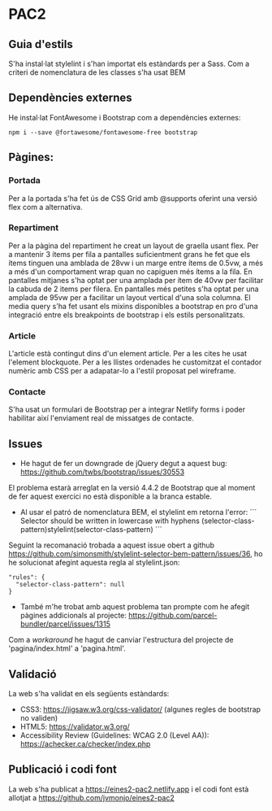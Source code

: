 # PAC2

## Guia d'estils

S'ha instal·lat stylelint i s'han importat els estàndards per a Sass. Com a criteri de nomenclatura de les classes s'ha usat BEM

## Dependències externes

He instal·lat FontAwesome i Bootstrap com a dependències externes:

```
npm i --save @fortawesome/fontawesome-free bootstrap
```


## Pàgines:

### Portada

Per a la portada s'ha fet ús de CSS Grid amb @supports oferint una versió flex com a alternativa.

### Repartiment

Per a la pàgina del repartiment he creat un layout de graella usant flex. Per a mantenir 3 ítems per fila a pantalles suficientment grans he fet que els ítems tinguen una amblada de 28vw i un marge entre ítems de 0.5vw, a més a més d'un comportament wrap quan no capiguen més ítems a la fila. En pantalles mitjanes s'ha optat per una amplada per ítem de 40vw per facilitar la cabuda de 2 items per filera. En pantalles més petites s'ha optat per una amplada de 95vw per a facilitar un layout vertical d'una sola columna. El media query s'ha fet usant els mixins disponibles a bootstrap en pro d'una integració entre els breakpoints de bootstrap i els estils personalitzats.

### Article

L'article està contingut dins d'un element article. Per a les cites he usat l'element blockquote. Per a les llistes ordenades he customitzat el contador numèric amb CSS per a adapatar-lo a l'estil proposat pel wireframe.


### Contacte

S'ha usat un formulari de Bootstrap per a integrar Netlify forms i poder habilitar així l'enviament real de missatges de contacte.

## Issues

- He hagut de fer un downgrade de jQuery degut a aquest bug: https://github.com/twbs/bootstrap/issues/30553

El problema estarà arreglat en la versió 4.4.2 de Bootstrap que al moment de fer aquest exercici no està disponible a la branca estable.

- Al usar el patró de nomenclatura BEM, el stylelint em retorna l'error:
´´´
Selector should be written in lowercase with hyphens (selector-class-pattern)stylelint(selector-class-pattern)
´´´

Seguint la recomanació trobada a aquest issue obert a github https://github.com/simonsmith/stylelint-selector-bem-pattern/issues/36, ho he solucionat afegint aquesta regla al stylelint.json:

```
"rules": {
  "selector-class-pattern": null
}
```

- També m'he trobat amb aquest problema tan prompte com he afegit pàgines addicionals al projecte: https://github.com/parcel-bundler/parcel/issues/1315

Com a _workaround_ he hagut de canviar l'estructura del projecte de 'pagina/index.html' a 'pagina.html'.

## Validació

La web s'ha validat en els següents estàndards:

- CSS3: https://jigsaw.w3.org/css-validator/ (algunes regles de bootstrap no validen)
- HTML5: https://validator.w3.org/
- Accessibility Review (Guidelines: WCAG 2.0 (Level AA)): https://achecker.ca/checker/index.php

## Publicació i codi font
La web s'ha publicat a https://eines2-pac2.netlify.app i el codi font està allotjat a https://github.com/jvmonjo/eines2-pac2